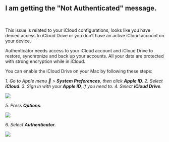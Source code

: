 <!-- 
---
title: I am getting the "Not Authenticated" message.
--- 
-->

## **I am getting the "Not Authenticated" message.**

<br />

This issue is related to your iCloud configurations, looks like you have denied access to iCloud Drive or you don’t have an active iCloud account on your device. 

Authenticator needs access to your iCloud account and iCloud Drive to restore, synchronize and back up your accounts. All your data are protected with strong encryption while in iCloud.

You can enable the iCloud Drive on your Mac by following these steps:

*1. Go to Apple menu  > **System Preferences**, then click **Apple ID**.*
*2. Select **iCloud**.*
*3. Sign in with your **Apple ID**, if you need to.*
*4. Select **iCloud Drive**.*

<img src="../../../Help/macOS/Assets/008_1.png">

*5. Press **Options**.*

<img src="../../../Help/macOS/Assets/008_2.png">

*6. Select **Authenticator**.*

<img src="../../../Help/macOS/Assets/008_3.png">
